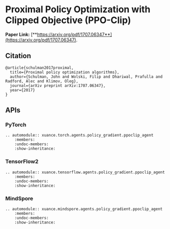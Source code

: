# Proximal Policy Optimization with Clipped Objective (PPO-Clip)

**Paper Link:** [**https://arxiv.org/pdf/1707.06347**](https://arxiv.org/pdf/1707.06347).

## Citation

```{code-block} bash
@article{schulman2017proximal,
  title={Proximal policy optimization algorithms},
  author={Schulman, John and Wolski, Filip and Dhariwal, Prafulla and Radford, Alec and Klimov, Oleg},
  journal={arXiv preprint arXiv:1707.06347},
  year={2017}
}
```

## APIs

### PyTorch

```{eval-rst}
.. automodule:: xuance.torch.agents.policy_gradient.ppoclip_agent
    :members:
    :undoc-members:
    :show-inheritance:
```

### TensorFlow2

```{eval-rst}
.. automodule:: xuance.tensorflow.agents.policy_gradient.ppoclip_agent
    :members:
    :undoc-members:
    :show-inheritance:
```

### MindSpore

```{eval-rst}
.. automodule:: xuance.mindspore.agents.policy_gradient.ppoclip_agent
    :members:
    :undoc-members:
    :show-inheritance:
```
